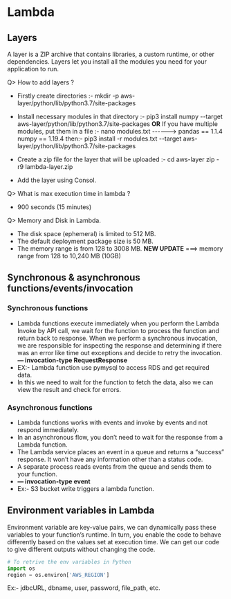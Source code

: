 # Lambda

## Layers 
A layer is a ZIP archive that contains libraries, a custom runtime, or other dependencies. 
Layers let you install all the modules you need for your application to run.
     
Q> How to add layers ?
* Firstly create directories :- mkdir -p aws-layer/python/lib/python3.7/site-packages
      
* Install necessary modules in that directory :- pip3 install numpy --target aws-layer/python/lib/python3.7/site-packages  **OR**
  If you have multiple modules, put them in a file :- nano modules.txt ------> pandas == 1.1.4
                                                                             numpy == 1.19.4
                                        then:- pip3 install -r modules.txt --target aws-layer/python/lib/python3.7/site-packages
      
* Create a zip file for the layer that will be uploaded :-  cd aws-layer
                                                          zip -r9 lambda-layer.zip
                                                                
* Add the layer using Consol.
      
Q> What is max execution time in lambda ?
*  900 seconds (15 minutes)

Q> Memory and Disk in Lambda.
   * The disk space (ephemeral) is limited to 512 MB.
   * The default deployment package size is 50 MB.
   * The memory range is from 128 to 3008 MB.   **NEW UPDATE** ===> memory range from 128 to 10,240 MB (10GB)

## Synchronous & asynchronous functions/events/invocation
### Synchronous functions
* Lambda functions execute immediately when you perform the Lambda Invoke by API call, we wait for the function to process the function and return back   to response. When we perform a synchronous invocation, we are responsible for inspecting the response and determining if there was an error like time   out exceptions and decide to retry the invocation.   
**— invocation-type RequestResponse**
* EX:- Lambda function use pymysql to access RDS and get required data.
* In this we need to wait for the function to fetch the data, also we can view the result and check for errors.

### Asynchronous functions
* Lambda functions works with events and invoke by events and not respond immediately.
* In an asynchronous flow, you don’t need to wait for the response from a Lambda function.
* The Lambda service places an event in a queue and returns a “success” response. It won’t have any information other than a status code.
* A separate process reads events from the queue and sends them to your function.
* **— invocation-type event**
* Ex:- S3 bucket write triggers a lambda function.

## Environment variables in Lambda
Environment variable are key-value pairs, we can dynamically pass these variables to your function’s runtime. In turn, you enable the code to behave differently based on the values set at execution time.
We can get our code to give different outputs without changing the code.
```python
# To retrive the env variables in Python
import os
region = os.environ['AWS_REGION']
```
Ex:- jdbcURL, dbname, user, password, file_path, etc.
